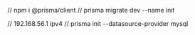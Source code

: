 // npm i @prisma/client
// prisma migrate dev --name init

// 192.168.56.1 ipv4
// prisma init --datasource-provider mysql